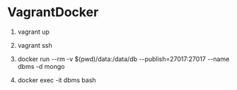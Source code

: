 # VagrantDocker

1. vagrant up

2. vagrant ssh

3. docker run --rm -v $(pwd)/data:/data/db --publish=27017:27017 --name dbms -d mongo

4. docker exec -it dbms bash
